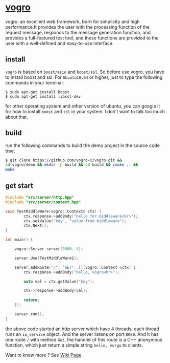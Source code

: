 # [vogro](https://github.com/vogro-x/vogro)
vogro: an excellent web framework, born for simplicity and high performance.It provides the user with the processing function of the request message, responds to the message generation function, and provides a full-featured test tool, and these functions are provided to the user with a well-defined and easy-to-use interface.

## install
`vogro` is based on `boost/asio` and `boost/ssl`. So before use vogro, you have to install boost and ssl. For `Ubuntu18.04` or higher, just to type the following commands in your terminal:
```
$ sudo apt-get install boost
$ sudo apt-get install libssl-dev
```
for other operating system and other vsrsion of ubuntu, you can google it for how to install `boost` and `ssl` in your system. I don't want to talk too much about that.

## build
run the following commands to build the demo project in the source code tree:
``` bash
$ git clone https://github.com/vogro-x/vogro.git &&
cd vogro/demo && mkdir -p build && cd build && cmake .. &&
make
```

## get start
``` c++
#include "src/server/http.hpp"
#include "src/server/context.hpp"

void TestMiddleWare(vogro::Context& ctx) {
        ctx.response->addBody("hello for middleware<br>");
        ctx.setValue("key", "value from middleware");
        ctx.Next();
}

int main() {

    vogro::Server server(8080, 4);

    server.Use(TestMiddleWare1); 

    server.addRoute("/", "GET", [](vogro::Context &ctx) {
        ctx.response->addBody("hello, vogro<br>");

        auto val = ctx.getValue("key");

        ctx->response->addBody(val);
        
        return;
    });

    server.run();
}
```
the above code started an http server which have 4 threads, each thread runs an `io_service` object. And the server listens on port `8080`. And It has one route `/` with method `Get`, the handler of this route is a C++ anonymous function, which just return a simple string `hello, vorgo` to clients.

Want to know more ? See [Wiki Page](https://github.com/vogro-x/vogro/wiki).


